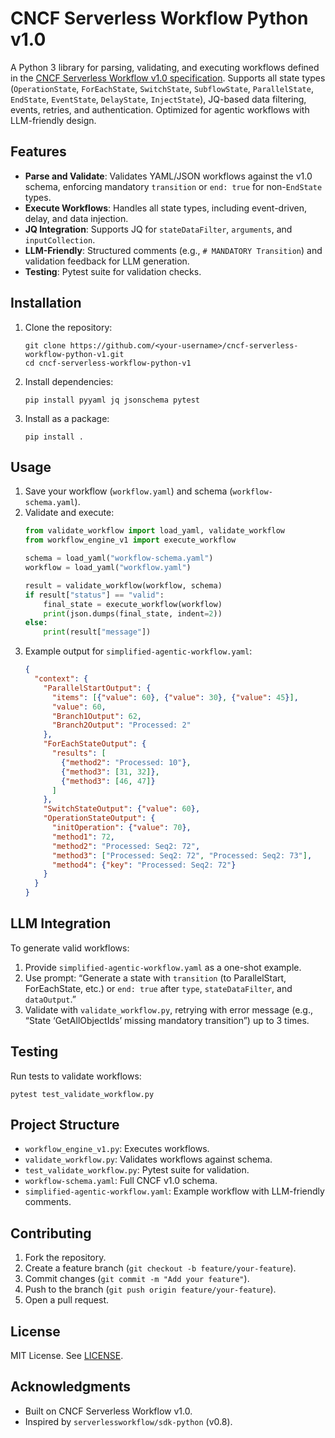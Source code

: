 # CNCF Serverless Workflow Python v1.0

A Python 3 library for parsing, validating, and executing workflows defined in the [CNCF Serverless Workflow v1.0 specification](https://serverlessworkflow.io/). Supports all state types (`OperationState`, `ForEachState`, `SwitchState`, `SubflowState`, `ParallelState`, `EndState`, `EventState`, `DelayState`, `InjectState`), JQ-based data filtering, events, retries, and authentication. Optimized for agentic workflows with LLM-friendly design.

## Features
- **Parse and Validate**: Validates YAML/JSON workflows against the v1.0 schema, enforcing mandatory `transition` or `end: true` for non-`EndState` types.
- **Execute Workflows**: Handles all state types, including event-driven, delay, and data injection.
- **JQ Integration**: Supports JQ for `stateDataFilter`, `arguments`, and `inputCollection`.
- **LLM-Friendly**: Structured comments (e.g., `# MANDATORY Transition`) and validation feedback for LLM generation.
- **Testing**: Pytest suite for validation checks.

## Installation
1. Clone the repository:
   ```
   git clone https://github.com/<your-username>/cncf-serverless-workflow-python-v1.git
   cd cncf-serverless-workflow-python-v1
   ```
2. Install dependencies:
   ```
   pip install pyyaml jq jsonschema pytest
   ```
3. Install as a package:
   ```
   pip install .
   ```

## Usage
1. Save your workflow (`workflow.yaml`) and schema (`workflow-schema.yaml`).
2. Validate and execute:
   ```python
   from validate_workflow import load_yaml, validate_workflow
   from workflow_engine_v1 import execute_workflow

   schema = load_yaml("workflow-schema.yaml")
   workflow = load_yaml("workflow.yaml")
   
   result = validate_workflow(workflow, schema)
   if result["status"] == "valid":
       final_state = execute_workflow(workflow)
       print(json.dumps(final_state, indent=2))
   else:
       print(result["message"])
   ```
3. Example output for `simplified-agentic-workflow.yaml`:
   ```json
   {
     "context": {
       "ParallelStartOutput": {
         "items": [{"value": 60}, {"value": 30}, {"value": 45}],
         "value": 60,
         "Branch1Output": 62,
         "Branch2Output": "Processed: 2"
       },
       "ForEachStateOutput": {
         "results": [
           {"method2": "Processed: 10"},
           {"method3": [31, 32]},
           {"method3": [46, 47]}
         ]
       },
       "SwitchStateOutput": {"value": 60},
       "OperationStateOutput": {
         "initOperation": {"value": 70},
         "method1": 72,
         "method2": "Processed: Seq2: 72",
         "method3": ["Processed: Seq2: 72", "Processed: Seq2: 73"],
         "method4": {"key": "Processed: Seq2: 72"}
       }
     }
   }
   ```

## LLM Integration
To generate valid workflows:
1. Provide `simplified-agentic-workflow.yaml` as a one-shot example.
2. Use prompt: “Generate a state with `transition` (to ParallelStart, ForEachState, etc.) or `end: true` after `type`, `stateDataFilter`, and `dataOutput`.”
3. Validate with `validate_workflow.py`, retrying with error message (e.g., “State ‘GetAllObjectIds’ missing mandatory transition”) up to 3 times.

## Testing
Run tests to validate workflows:
```
pytest test_validate_workflow.py
```

## Project Structure
- `workflow_engine_v1.py`: Executes workflows.
- `validate_workflow.py`: Validates workflows against schema.
- `test_validate_workflow.py`: Pytest suite for validation.
- `workflow-schema.yaml`: Full CNCF v1.0 schema.
- `simplified-agentic-workflow.yaml`: Example workflow with LLM-friendly comments.

## Contributing
1. Fork the repository.
2. Create a feature branch (`git checkout -b feature/your-feature`).
3. Commit changes (`git commit -m "Add your feature"`).
4. Push to the branch (`git push origin feature/your-feature`).
5. Open a pull request.

## License
MIT License. See [LICENSE](LICENSE).

## Acknowledgments
- Built on CNCF Serverless Workflow v1.0.
- Inspired by `serverlessworkflow/sdk-python` (v0.8).